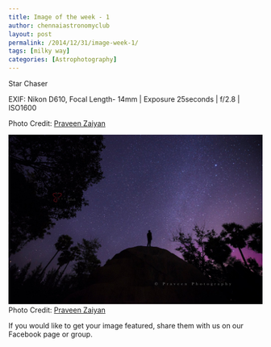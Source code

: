 ```yaml
---
title: Image of the week - 1
author: chennaiastronomyclub
layout: post
permalink: /2014/12/31/image-week-1/
tags: [milky way]
categories: [Astrophotography]
---
```


Star Chaser

EXIF:
Nikon D610, Focal Length- 14mm | Exposure 25seconds | f/2.8 | ISO1600

Photo Credit: <a href="https://www.flickr.com/photos/zaiyan">Praveen Zaiyan</a>

![Star Chaser](/img/praveen.jpg)
<span class="image-credit">Photo Credit: <a href="https://www.flickr.com/photos/zaiyan">Praveen Zaiyan</a></span>

If you would like to get your image featured, share them with us on our Facebook page or group.
